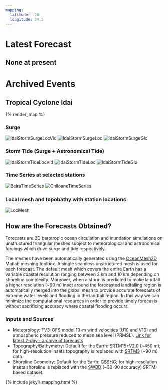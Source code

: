 ```yaml
---
mapping:
  latitude: -20
  longitude: 34.5
---
```


# Latest Forecast

## None at present

# Archived Events

## Tropical Cyclone Idai

{% render_map %}

### Surge 
![IdaiStormSurgeLocVid](Surge+Flood_Idai90m.gif)
![IdaiStormSurgeLoc](MaxSurge+Flood_Idai90m.png)
![IdaiStormSurgeGlo](MaxSurge_GFSfv3_100m_global.png)

### Storm Tide (Surge + Astronomical Tide) 
![IdaiStormTideLocVid](StormTide+Flood_Idai90m.gif)
![IdaiStormTideLoc](MaxStormTide+Flood_Idai90m.png)
![IdaiStormTideGlo](MaxStormTide_GFSfv3_100m_global.png)

### Time Series at selected stations
![BeiraTimeSeries](Beira.png)
![ChiloaneTimeSeries](Chiloane.png)

### Local mesh and topobathy with station locations
![LocMesh](Mesh_w_stations.png)

## How are the Forecasts Obtained?

Forecasts are 2D barotropic ocean circulation and inundation simulations on unstructured triangular meshes subject to meteorological and astronomical forcings which drive surge and tide respectively. 

The meshes have been automatically generated using the [OceanMesh2D](https://github.com/CHLNDDEV/OceanMesh2D) Matlab meshing toolbox. A single seamless unstructured mesh is used for each forecast. The default mesh which covers the entire Earth has a variable coastal resolution ranging between 2 km and 10 km depending on shoreline complexity. Moreover, when a storm is predicted to make landfall a higher resolution (~90 m) inset around the forecasted landfalling region is automatically merged into the global mesh to provide accurate forecasts of extreme water levels and flooding in the landfall region. In this way we can minimize the computational resources in order to provide timely forecasts without sacrificing accuracy where coastal flooding occurs.

### Inputs and Sources
- Meteorology: [FV3-GFS](https://www.emc.ncep.noaa.gov/users/Alicia.Bentley/fv3gfs/) model 10-m wind velocities (U10 and V10) and atmospheric pressure reduced to mean sea level (PRMSL). [Link for latest 2-day - archive of forecasts](https://para.nomads.ncep.noaa.gov/pub/data/nccf/com/gfs/para/)
- Topography/Bathymetry: Default for the Earth: [SRTM15+V2.0](https://topex.ucsd.edu/WWW_html/srtm15_plus.html) (~450 m); for high-resolution insets topography is replaced with [SRTM3](https://dds.cr.usgs.gov/srtm/version2_1/SRTM3/) (~90 m) data.
- Shoreline Geometry: Default for the Earth: [GSSHG](http://www.soest.hawaii.edu/wessel/gshhg/); for high-resolution insets shoreline is replaced with the [SWBD](https://dds.cr.usgs.gov/srtm/version2_1/SWBD/) (~30-90 accuracy) SRTM-based dataset.

<!---
https://wpringle.github.io/Advanced-Global-Coastal-Flood-Forecasting-System/
## Welcome to GitHub Pages

You can use the [editor on GitHub](https://github.com/WPringle/Advanced-Global-Coastal-Flood-Forecasting-System/edit/master/README.md) to maintain and preview the content for your website in Markdown files.

Whenever you commit to this repository, GitHub Pages will run [Jekyll](https://jekyllrb.com/) to rebuild the pages in your site, from the content in your Markdown files.

### Markdown

Markdown is a lightweight and easy-to-use syntax for styling your writing. It includes conventions for

```markdown
Syntax highlighted code block

# Header 1
## Header 2
### Header 3

- Bulleted
- List

1. Numbered
2. List

**Bold** and _Italic_ and `Code` text

[Link](url) and ![Image](src) 
```

For more details see [GitHub Flavored Markdown](https://guides.github.com/features/mastering-markdown/).

### Jekyll Themes

Your Pages site will use the layout and styles from the Jekyll theme you have selected in your [repository settings](https://github.com/WPringle/Advanced-Global-Coastal-Flood-Forecasting-System/settings). The name of this theme is saved in the Jekyll `_config.yml` configuration file.

### Support or Contact

Having trouble with Pages? Check out our [documentation](https://help.github.com/categories/github-pages-basics/) or [contact support](https://github.com/contact) and we’ll help you sort it out.
-->

{% include jekyll_mapping.html %}
</body>
